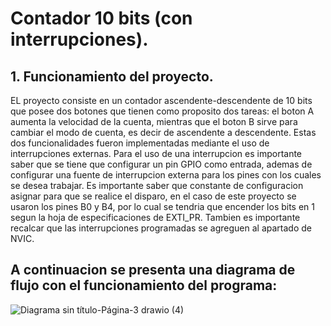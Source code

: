 # Contador 10 bits (con interrupciones).

## 1. Funcionamiento del proyecto.

EL proyecto consiste en un contador ascendente-descendente de 10 bits que posee dos botones que tienen como proposito dos tareas: el boton A aumenta la velocidad de la cuenta, mientras que el boton B sirve para cambiar el modo de cuenta, es decir de ascendente a descendente. Estas dos funcionalidades fueron implementadas mediante el uso de interrupciones externas. Para el uso de una interrupcion es importante saber que se tiene que configurar un pin GPIO como entrada, ademas de configurar una fuente de interrupcion externa para los pines con los cuales se desea trabajar. Es importante saber que constante de configuracion asignar para que se realice el disparo, en el caso de este proyecto se usaron los pines B0 y B4, por lo cual se tendria que encender los bits en 1 segun la hoja de especificaciones de EXTI_PR. Tambien es importante recalcar que las interrupciones programadas se agreguen al apartado de NVIC.
## A continuacion se presenta una diagrama de flujo con el funcionamiento del programa:

![Diagrama sin título-Página-3 drawio (4)](https://github.com/paprikadreamdetective/Contador-10-bits-con-interrupciones-/assets/133156970/d2a0c5b1-4667-4c78-9cee-c0a8331960cc)
